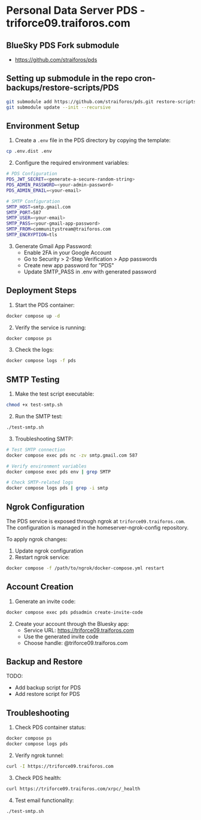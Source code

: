 # Personal Data Server PDS - triforce09.traiforos.com

## BlueSky PDS Fork submodule

- https://github.com/straiforos/pds

## Setting up submodule in the repo cron-backups/restore-scripts/PDS

```bash
git submodule add https://github.com/straiforos/pds.git restore-scripts/PDS
git submodule update --init --recursive
```

## Environment Setup

1. Create a `.env` file in the PDS directory by copying the template:
```bash
cp .env.dist .env
```

2. Configure the required environment variables:
```bash
# PDS Configuration
PDS_JWT_SECRET=<generate-a-secure-random-string>
PDS_ADMIN_PASSWORD=<your-admin-password>
PDS_ADMIN_EMAIL=<your-email>

# SMTP Configuration
SMTP_HOST=smtp.gmail.com
SMTP_PORT=587
SMTP_USER=<your-email>
SMTP_PASS=<your-gmail-app-password>
SMTP_FROM=communitystream@traiforos.com
SMTP_ENCRYPTION=tls
```

3. Generate Gmail App Password:
   - Enable 2FA in your Google Account
   - Go to Security > 2-Step Verification > App passwords
   - Create new app password for "PDS"
   - Update SMTP_PASS in .env with generated password

## Deployment Steps

1. Start the PDS container:
```bash
docker compose up -d
```

2. Verify the service is running:
```bash
docker compose ps
```

3. Check the logs:
```bash
docker compose logs -f pds
```

## SMTP Testing

1. Make the test script executable:
```bash
chmod +x test-smtp.sh
```

2. Run the SMTP test:
```bash
./test-smtp.sh
```

3. Troubleshooting SMTP:
```bash
# Test SMTP connection
docker compose exec pds nc -zv smtp.gmail.com 587

# Verify environment variables
docker compose exec pds env | grep SMTP

# Check SMTP-related logs
docker compose logs pds | grep -i smtp
```

## Ngrok Configuration

The PDS service is exposed through ngrok at `triforce09.traiforos.com`. The configuration is managed in the homeserver-ngrok-config repository.

To apply ngrok changes:
1. Update ngrok configuration
2. Restart ngrok service:
```bash
docker compose -f /path/to/ngrok/docker-compose.yml restart
```

## Account Creation

1. Generate an invite code:
```bash
docker compose exec pds pdsadmin create-invite-code
```

2. Create your account through the Bluesky app:
   - Service URL: https://triforce09.traiforos.com
   - Use the generated invite code
   - Choose handle: @triforce09.traiforos.com

## Backup and Restore

TODO:
- Add backup script for PDS
- Add restore script for PDS

## Troubleshooting

1. Check PDS container status:
```bash
docker compose ps
docker compose logs pds
```

2. Verify ngrok tunnel:
```bash
curl -I https://triforce09.traiforos.com
```

3. Check PDS health:
```bash
curl https://triforce09.traiforos.com/xrpc/_health
```

4. Test email functionality:
```bash
./test-smtp.sh
```